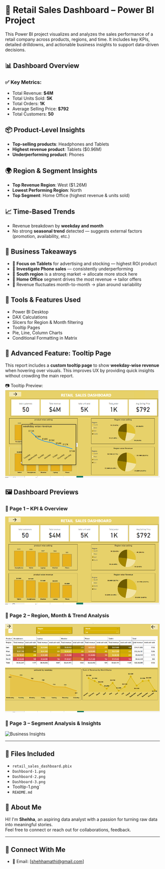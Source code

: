 # 🛒 Retail Sales Dashboard – Power BI Project

This Power BI project visualizes and analyzes the sales performance of a retail company across products, regions, and time. It includes key KPIs, detailed drilldowns, and actionable business insights to support data-driven decisions.

## 📊 Dashboard Overview

### ✅ Key Metrics:
- Total Revenue: **$4M**
- Total Units Sold: **5K**
- Total Orders: **1K**
- Average Selling Price: **$792**
- Total Customers: **50**

## 📦 Product-Level Insights

- **Top-selling products**: Headphones and Tablets
- **Highest revenue product**: Tablets ($0.96M)
- **Underperforming product**: Phones

## 🌍 Region & Segment Insights

- **Top Revenue Region**: West ($1.26M)
- **Lowest Performing Region**: North
- **Top Segment**: Home Office (highest revenue & units sold)

## 📈 Time-Based Trends

- Revenue breakdown by **weekday and month**
- No strong **seasonal trend** detected — suggests external factors (promotion, availability, etc.)

## 🧠 Business Takeaways

- 📌 **Focus on Tablets** for advertising and stocking — highest ROI product
- 📌 **Investigate Phone sales** — consistently underperforming
- 📌 **South region** is a strong market → allocate more stock here
- 📌 **Home Office** segment drives the most revenue → tailor offers
- 📌 Revenue fluctuates month-to-month → plan around variability

## 🧰 Tools & Features Used

- Power BI Desktop
- DAX Calculations
- Slicers for Region & Month filtering
- Tooltip Pages
- Pie, Line, Column Charts
- Conditional Formatting in Matrix
  

## 🧠 Advanced Feature: Tooltip Page

This report includes a **custom tooltip page** to show **weekday-wise revenue** when hovering over visuals. This improves UX by providing quick insights without crowding the main report.

📷 Tooltip Preview:
![Tooltip - Weekday Revenue](Tooltip-1.png)

## 🖼️ Dashboard Previews

### 📍 Page 1 – KPI & Overview
![Dashboard](Dashboard-1.png)

### 📍 Page 2 – Region, Month & Trend Analysis
![Detailed View](Dashboard-2.png)

### 📍 Page 3 – Segment Analysis & Insights
![Business Insights](Dashboard-3.png)

---

## 📂 Files Included

- `retail_sales_dashboard.pbix`
- `Dashboard-1.png`
- `Dashboard-2.png`
- `Dashboard-3.png`
-  Tooltip-1.png`
- `README.md`


## 🙋 About Me

Hi! I'm **Shehha**, an aspiring data analyst with a passion for turning raw data into meaningful stories.  
Feel free to connect or reach out for collaborations, feedback.

---

## 🔗 Connect With Me

- 📧 Email: [shehhamathi@gmail.com]

